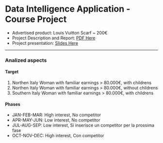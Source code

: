 # Data Intelligence Application - Course Project
- Advertised product: Louis Vuitton Scarf ~ 200€
- Project Description and Report: [PDF Here](https://drive.google.com/file/d/1k3KaEB6CXg3loAFOOYJqt6_hIV8RDWF1/view?usp=sharing)
- Project presentation: [Slides Here](https://drive.google.com/file/d/1NNkX252SFWJlPAbN-gFEuxybXqeKB_1U/view?usp=sharing) 
 
--- 

### Analized aspects

#### Target
1) Northen Italy Woman with familiar earnings > 80.000€, with childrens
2) Northen Italy Woman with familiar earnings > 80.000€, without childrens
3) Southern Italy Woman with familiar earnings > 80.000€, with childrens

#### Phases
- JAN-FEB-MAR: High interest, No competitor
- APR-MAY-JUN: Low interest, No competitor
- JUL-AUG-SEP: Low interest, Si inserisce un competitor per la prossima fase
- OCT-NOV-DEC: High interest, Con competitor
